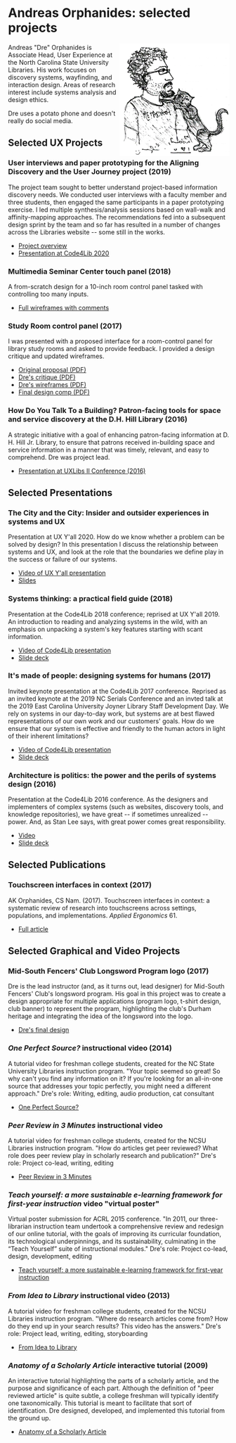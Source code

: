 Andreas Orphanides: selected projects
==================================

<img src="./images/metadata-cat.png" style="float: right; width:250px;" />

Andreas "Dre" Orphanides is Associate Head, User Experience at the North Carolina State University Libraries. His work focuses on discovery systems, wayfinding, and interaction design. Areas of research interest include systems analysis and design ethics.

Dre uses a potato phone and doesn't really do social media.

## Selected UX Projects

### User interviews and paper prototyping for the Aligning Discovery and the User Journey project (2019)

The project team sought to better understand project-based information discovery needs. We conducted user interviews with a faculty member and three students, then engaged the same participants in a paper prototyping exercise. I led multiple synthesis/analysis sessions based on wall-walk and affinity-mapping approaches. The recommendations fed into a subsequent design sprint by the team and so far has resulted in a number of changes across the Libraries website -- some still in the works.

* [Project overview](https://www.lib.ncsu.edu/projects/identifying-user-needs)
* [Presentation at Code4Lib 2020](https://youtu.be/6JHwdgNJ3ig?t=1293)

### Multimedia Seminar Center touch panel (2018)

A from-scratch design for a 10-inch room control panel tasked with controlling too many inputs.

* [Full wireframes with comments](https://lucid.app/lucidchart/ae96f3ba-f03f-4a7b-b72e-493536d1f0dc/view)

### Study Room control panel (2017)

I was presented with a proposed interface for a room-control panel for library study rooms and asked to provide feedback. I provided a design critique and updated wireframes.

* [Original proposal (PDF)](./images/amx-original.pdf)
* [Dre's critique (PDF)](./images/amx-comments.pdf)
* [Dre's wireframes (PDF)](./images/amx-proposal.pdf)
* [Final design comp (PDF)](./images/amx-final.pdf)

### How Do You Talk To a Building? Patron-facing tools for space and service discovery at the D.H. Hill Library (2016)

A strategic initiative with a goal of enhancing patron-facing information at D. H. Hill Jr. Library, to ensure that patrons received in-building space and service information in a manner that was timely, relevant, and easy to comprehend. Dre was project lead.

* [Presentation at UXLibs II Conference (2016)](https://docs.google.com/presentation/d/1mFBAnQjX8l3PDYyZnct4f7j3Aeej19FMF4u4L_uXYnM/edit?usp=sharing)

## Selected Presentations

### The City and the City: Insider and outsider experiences in systems and UX

Presentation at UX Y'all 2020. How do we know whether a problem can be solved by design? In this presentation I discuss the relationship between systems and UX, and look at the role that the boundaries we define play in the success or failure of our systems.

* [Video of UX Y'all presentation](https://www.youtube.com/watch?v=mupR9w5NhxM)
* [Slides](https://docs.google.com/presentation/d/12Q3ZTXZB92qib6ASadOlZYm-QrGvUpSvF0jufJSUW5U/edit)

### Systems thinking: a practical field guide (2018)

Presentation at the Code4Lib 2018 conference; reprised at UX Y'all 2019. An introduction to reading and analyzing systems in the wild, with an emphasis on unpacking a system's key features starting with scant information.

* [Video of Code4Lib presentation](https://youtu.be/lH0SW_0n7Uc?t=4798)
* [Slide deck](https://docs.google.com/presentation/d/1yWWNgq-qCNd4vRZ1-ciWXhSndpPIbRrqFsz5pQ5kHtk/edit)

### It's made of people: designing systems for humans (2017)

Invited keynote presentation at the Code4Lib 2017 conference. Reprised as an invited keynote at the 2019 NC Serials Conference and an invted talk at the 2019 East Carolina University Joyner Library Staff Development Day. We rely on systems in our day-to-day work, but systems are at best flawed representations of our own work and our customers' goals. How do we ensure that our system is effective and friendly to the human actors in light of their inherent limitations?

* [Video of Code4Lib presentation](https://docs.google.com/presentation/d/1U0_D6CU-VdxnCzKdDBaGVI_EVxqMCJ-cqoX45pMrAGQ/edit?usp=sharing)
* [Slide deck](https://www.youtube.com/watch?v=eUArNAG-CY4&feature=youtu.be&t=3661)

### Architecture is politics: the power and the perils of systems design (2016)

Presentation at the Code4Lib 2016 conference. As the designers and implementers of complex systems (such as websites, discovery tools, and knowledge repositories), we have great -- if sometimes unrealized -- power. And, as Stan Lee says, with great power comes great responsibility.

* [Video](https://youtu.be/P03kD_Q5qcU?t=2315)
* [Slide deck](https://docs.google.com/presentation/d/180dMBG26xMYB9gfIotoUyCBQfO3XfmHiJGQjvn58GwY/edit?usp=sharing)

## Selected Publications

### Touchscreen interfaces in context (2017)

AK Orphanides, CS Nam. (2017). Touchscreen interfaces in context: a systematic review of research into touchscreens across settings, populations, and implementations. *Applied Ergonomics* 61.

* [Full article](./images/touchscreen-ergonomics.pdf)

## Selected Graphical and Video Projects

### Mid-South Fencers' Club Longsword Program logo (2017)

Dre is the lead instructor (and, as it turns out, lead designer) for Mid-South Fencers' Club's longsword program. His goal in this project was to create a design appropriate for multiple applications (program logo, t-shirt design, club banner) to represent the program, highlighting the club's Durham heritage and integrating the idea of the longsword into the logo.

* [Dre's final design](./images/msfc-longsword.png)

### *One Perfect Source?* instructional video (2014)

A tutorial video for freshman college students, created for the NC State University Libraries instruction program. "Your topic seemed so great! So why can't you find any information on it? If you're looking for an all-in-one source that addresses your topic perfectly, you might need a different approach." Dre's role: Writing, editing, audio production, cat consultant

* [One Perfect Source?](https://www.youtube.com/watch?v=X2VR5adTjeM)


### *Peer Review in 3 Minutes* instructional video

A tutorial video for freshman college students, created for the NCSU Libraries instruction program. "How do articles get peer reviewed? What role does peer review play in scholarly research and publication?" Dre's role: Project co-lead, writing, editing

* [Peer Review in 3 Minutes](https://www.youtube.com/watch?v=rOCQZ7QnoN0)

### *Teach yourself: a more sustainable e-learning framework for first-year instruction* video "virtual poster"

Virtual poster submission for ACRL 2015 conference. "In 2011, our three-librarian instruction team undertook a comprehensive
review and redesign of our online tutorial, with the goals of improving its curricular foundation, its technological underpinnings,
and its sustainability, culminating in the “Teach Yourself” suite of instructional modules." Dre's role: Project co-lead, design, development, editing

* [Teach yourself: a more sustainable e-learning framework for first-year instruction](https://www.youtube.com/watch?v=S5LXaaPqJUc)

### *From Idea to Library* instructional video (2013)

A tutorial video for freshman college students, created for the NCSU Libraries instruction program. "Where do research articles come from? How do they end up in your search results? This video has the answers." Dre's role: Project lead, writing, editing, storyboarding

* [From Idea to Library](https://www.youtube.com/watch?v=jaZUAHxSb9k)

### *Anatomy of a Scholarly Article* interactive tutorial (2009)

An interactive tutorial highlighting the parts of a scholarly article, and the purpose and significance of each part. Although the definition of "peer reviewed article" is quite subtle, a college freshman will typically identify one taxonomically. This tutorial is meant to facilitate that sort of identification. Dre designed, developed, and implemented this tutorial from the ground up.

* [Anatomy of a Scholarly Article](http://www.lib.ncsu.edu/tutorials/scholarly-articles/)
